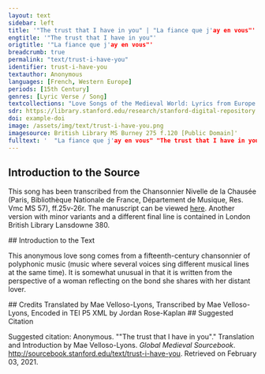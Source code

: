 ```yaml
---
layout: text
sidebar: left
title: '"The trust that I have in you" | "La fiance que j'ay en vous"'
engtitle: '"The trust that I have in you"'
origtitle: '"La fiance que j'ay en vous"'
breadcrumb: true
permalink: "text/trust-i-have-you"
identifier: trust-i-have-you
textauthor: Anonymous
languages: [French, Western Europe]
periods: [15th Century]
genres: [Lyric Verse / Song]
textcollections: "Love Songs of the Medieval World: Lyrics from Europe and Asia"
sdr: https://library.stanford.edu/research/stanford-digital-repository 
doi: example-doi 
image: /assets/img/text/trust-i-have-you.png
imagesource: British Library MS Burney 275 f.120 [Public Domain]'
fulltext: '  "La fiance que j'ay en vous" "The trust that I have in you" La fiance que j'ay en vous The trust that I have in you Mon amy sans ung autre eslire my love, without wanting to choose anyone else, Me fait oublier le martire makes me forget the torture Que Jay et tout mon grant courroux that I suffer and all my great anguish. Car une foiz nous verrons nous For one day we will see each other Mais quest ce qui le me fait dire But what is it that tells me that? La fiance The trust Pardieu voire et maugre tous By God! Truly, despite all Ceulx qui ont voulu contredire those who wanted to deny it, Autre que dieu ne nous puet nuyre no one but God can do us harm Car a ce Jay tout mon recours because all my strength comes from this: La fiance The trust '
---
```

## Introduction to the Source 
<p>This song has been transcribed from the Chansonnier Nivelle de la Chausée (Paris, Bibliothèque Nationale de France, Département de Musique, Res. Vmc MS 57), ff.25v-26r. The manuscript can be viewed <a href="https://gallica.bnf.fr/ark:/12148/btv1b55007270r/f50.item">here</a>. Another version with minor variants and a different final line is contained in London British Library Lansdowne 380.</p>
## Introduction to the Text 
<p>This anonymous love song comes from a fifteenth-century chansonnier of polyphonic music (music where several voices sing different musical lines at the same time). It is somewhat unusual in that it is written from the perspective of a woman reflecting on the bond she shares with her distant lover.</p>
## Credits
Translated by Mae Velloso-Lyons, Transcribed by Mae Velloso-Lyons, 
Encoded in TEI P5 XML by Jordan Rose-Kaplan
## Suggested Citation
<p>Suggested citation: Anonymous.  ""The trust that I have in you"." Translation and Introduction by Mae Velloso-Lyons. <em>Global Medieval Sourcebook</em>. <a href="http://sourcebook.stanford.edu/text/trust-i-have-you">http://sourcebook.stanford.edu/text/trust-i-have-you</a>. Retrieved on February 03, 2021.</p>